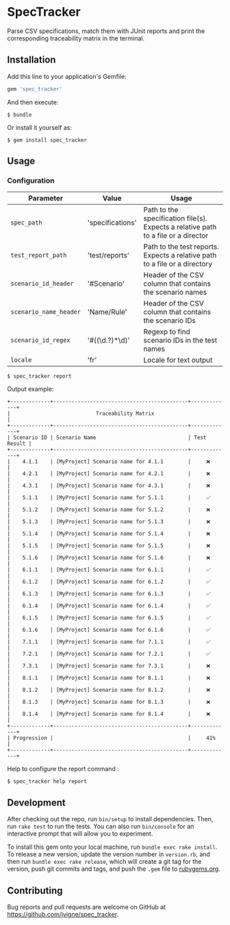 # SpecTracker

Parse CSV specifications, match them with JUnit reports and print the corresponding traceability matrix in the terminal.

## Installation

Add this line to your application's Gemfile:

```ruby
gem 'spec_tracker'
```

And then execute:

    $ bundle

Or install it yourself as:

    $ gem install spec_tracker

## Usage

### Configuration

| Parameter | Value | Usage |
| --------- | ----- | ------- |
| `spec_path` | 'specifications' | Path to the specification file(s). Expects a relative path to a file or a director |
| `test_report_path` | 'test/reports' | Path to the test reports. Expects a relative path to a file or a directory |
| `scenario_id_header` | '#Scenario' | Header of the CSV column that contains the scenario names |
| `scenario_name_header` | 'Name/Rule' | Header of the CSV column that contains the scenario IDs |
| `scenario_id_regex` | '#((\d\.?)*\d)' | Regexp to find scenario IDs in the test names |
| `locale` | 'fr' | Locale for text output |

    
    $ spec_tracker report
    


Output example:

```
+-------------+--------------------------------------------+-------------+
|                            Traceability Matrix                         |
+-------------+--------------------------------------------+-------------+
| Scenario ID | Scenario Name                              | Test Result |
+-------------+--------------------------------------------+-------------+
|    4.1.1    | [MyProject] Scenario name for 4.1.1        |     ❌      |
|    4.2.1    | [MyProject] Scenario name for 4.2.1        |     ❌      |
|    4.3.1    | [MyProject] Scenario name for 4.3.1        |     ❌      |
|    5.1.1    | [MyProject] Scenario name for 5.1.1        |     ✅      |
|    5.1.2    | [MyProject] Scenario name for 5.1.2        |     ❌      |
|    5.1.3    | [MyProject] Scenario name for 5.1.3        |     ❌      |
|    5.1.4    | [MyProject] Scenario name for 5.1.4        |     ❌      |
|    5.1.5    | [MyProject] Scenario name for 5.1.5        |     ❌      |
|    5.1.6    | [MyProject] Scenario name for 5.1.6        |     ❌      |
|    6.1.1    | [MyProject] Scenario name for 6.1.1        |     ✅      |
|    6.1.2    | [MyProject] Scenario name for 6.1.2        |     ✅      |
|    6.1.3    | [MyProject] Scenario name for 6.1.3        |     ✅      |
|    6.1.4    | [MyProject] Scenario name for 6.1.4        |     ✅      |
|    6.1.5    | [MyProject] Scenario name for 6.1.5        |     ✅      |
|    6.1.6    | [MyProject] Scenario name for 6.1.6        |     ✅      |
|    7.1.1    | [MyProject] Scenario name for 7.1.1        |     ✅      |
|    7.2.1    | [MyProject] Scenario name for 7.2.1        |     ✅      |
|    7.3.1    | [MyProject] Scenario name for 7.3.1        |     ❌      |
|    8.1.1    | [MyProject] Scenario name for 8.1.1        |     ❌      |
|    8.1.2    | [MyProject] Scenario name for 8.1.2        |     ❌      |
|    8.1.3    | [MyProject] Scenario name for 8.1.3        |     ❌      |
|    8.1.4    | [MyProject] Scenario name for 8.1.4        |     ❌      |
+-------------+--------------------------------------------+-------------+
| Progression |                                            |     41%     |
+-------------+--------------------------------------------+-------------+
```

Help to configure the report command :

    
    $ spec_tracker help report
    

## Development

After checking out the repo, run `bin/setup` to install dependencies. Then, run `rake test` to run the tests. You can also run `bin/console` for an interactive prompt that will allow you to experiment.

To install this gem onto your local machine, run `bundle exec rake install`. To release a new version, update the version number in `version.rb`, and then run `bundle exec rake release`, which will create a git tag for the version, push git commits and tags, and push the `.gem` file to [rubygems.org](https://rubygems.org).

## Contributing

Bug reports and pull requests are welcome on GitHub at https://github.com/jvigne/spec_tracker.
